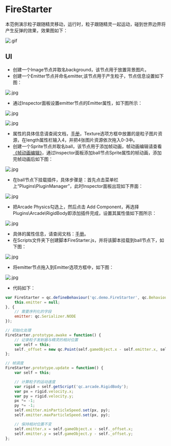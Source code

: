 # FireStarter
本范例演示粒子跟随精灵移动，运行时，粒子跟随精灵一起运动，碰到世界边界将产生反弹的效果，效果图如下：<br>

![.gif](images/show.gif)
## UI
* 创建一个Image节点并取名background，该节点用于放置背景图片。<br>
* 创建一个Emitter节点并命名emitter,该节点用于产生粒子，节点信息设置如下图：<br>

![.jpg](images/emitter.JPG)
* 通过Inspector面板设置emitter节点的Emitter属性，如下图所示：<br>

![.jpg](images/emitter1.JPG)

![.jpg](images/emitter2.JPG)

* 属性的具体信息请查阅文档，[手册](http://docs.zuoyouxi.com/api/gameobject/CEmitter.html)，Texture选项方框中放置的是粒子图片资源，在length属性栏输入4，并把4张图片资源依次拖入0-3中。<br>
* 创建一个Sprite节点并取名ball，该节点用于添加帧动画，帧动画编辑请查看[《帧动画编辑》](http://docs.zuoyouxi.com/manual/FrameAnimation/index.html)，通过Inspector面板添加ball节点Sprite属性的帧动画，添加完帧动画后如下图：<br>

![.jpg](images/sprite.JPG)
* 在ball节点下挂载插件，具体步骤是：首先点击菜单栏上“Plugins\PluginManager”，此时Inspector面板出现如下界面：<br>

![.jpg](images/plugin.JPG)
* 把Arcade Physics勾选上，然后点击 Add Component，再选择Plugins\Arcade\RigidBody即添加插件完成，设置其属性值如下图所示：<br>

![.jpg](images/rigidbody.JPG)

* 具体的属性信息，请查阅文档：[手册](http://docs.zuoyouxi.com/manual/Plugin/Arcade.html)。<br>
* 在Scripts文件夹下创建脚本FireStarter.js，并将该脚本挂载到ball节点下，如下图：

![.jpg](images/script.JPG)
* 将emitter节点拖入到Emitter选项方框中，如下图：<br>

![.jpg](images/script1.JPG)

* 代码如下：<br>

```javascript
var FireStarter = qc.defineBehaviour('qc.demo.FireStarter', qc.Behaviour, function() {
    this.emitter = null;
}, {
    // 需要序列化的字段
    emitter: qc.Serializer.NODE
});

// 初始化处理
FireStarter.prototype.awake = function() {
    // 记录粒子发射器与精灵的相对位置
    var self = this;
    self._offset = new qc.Point(self.gameObject.x - self.emitter.x, self.gameObject.y - self.emitter.y);
};

// 帧调度
FireStarter.prototype.update = function() {
    var self = this;

    // 计算粒子的运动速度
    var rigid = self.getScript('qc.arcade.RigidBody');
    var px = rigid.velocity.x;
    var py = rigid.velocity.y;
    px *= -1;
    py *= -1;
    self.emitter.minParticleSpeed.set(px, py);
    self.emitter.maxParticleSpeed.set(px, py);

    // 保持相对位置不变
    self.emitter.x = self.gameObject.x - self._offset.x;
    self.emitter.y = self.gameObject.y - self._offset.y;
};    
```
